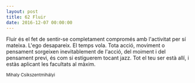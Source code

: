 ```yaml
---
layout: post
title: 62 Fluir
date: 2016-12-07 00:00:00
---
```


Fluir és el fet de sentir-se completament
compromés amb l'activitat per sí mateixa.
L'ego desapareix. El temps vola.
Tota acció, moviment o pensament
sorgeixen inevitablement de l'acció,
del moiment i del pensament previ,
és com si estiguerem tocant jazz.
Tot el teu ser està allí,
i estàs aplicant les facultats
al màxim.

<small>Mihaly Csikszentmihályi</small>

